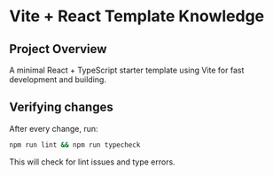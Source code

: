 # Vite + React Template Knowledge

## Project Overview
A minimal React + TypeScript starter template using Vite for fast development and building.

## Verifying changes
After every change, run:
```bash
npm run lint && npm run typecheck
```
This will check for lint issues and type errors.

